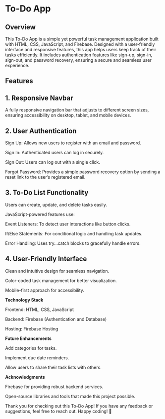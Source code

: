 # **To-Do App**

## **Overview**

This To-Do App is a simple yet powerful task management application built with HTML, CSS, JavaScript, and Firebase. Designed with a user-friendly interface and responsive features, this app helps users keep track of their tasks efficiently. It includes authentication features like sign-up, sign-in, sign-out, and password recovery, ensuring a secure and seamless user experience.

## **Features**

## **1. Responsive Navbar**

A fully responsive navigation bar that adjusts to different screen sizes, ensuring accessibility on desktop, tablet, and mobile devices.

## **2. User Authentication**

Sign Up: Allows new users to register with an email and password.

Sign In: Authenticated users can log in securely.

Sign Out: Users can log out with a single click.

Forgot Password: Provides a simple password recovery option by sending a reset link to the user’s registered email.

## **3. To-Do List Functionality**

Users can create, update, and delete tasks easily.

JavaScript-powered features use:

Event Listeners: To detect user interactions like button clicks.

If/Else Statements: For conditional logic and handling task updates.

Error Handling: Uses try...catch blocks to gracefully handle errors.

## **4. User-Friendly Interface**

Clean and intuitive design for seamless navigation.

Color-coded task management for better visualization.

Mobile-first approach for accessibility.

**Technology Stack**

Frontend: HTML, CSS, JavaScript

Backend: Firebase (Authentication and Database)

Hosting: Firebase Hosting

**Future Enhancements**

Add categories for tasks.

Implement due date reminders.

Allow users to share their task lists with others.

**Acknowledgments**

Firebase for providing robust backend services.

Open-source libraries and tools that made this project possible.

Thank you for checking out this To-Do App! If you have any feedback or suggestions, feel free to reach out. Happy coding! 🚀